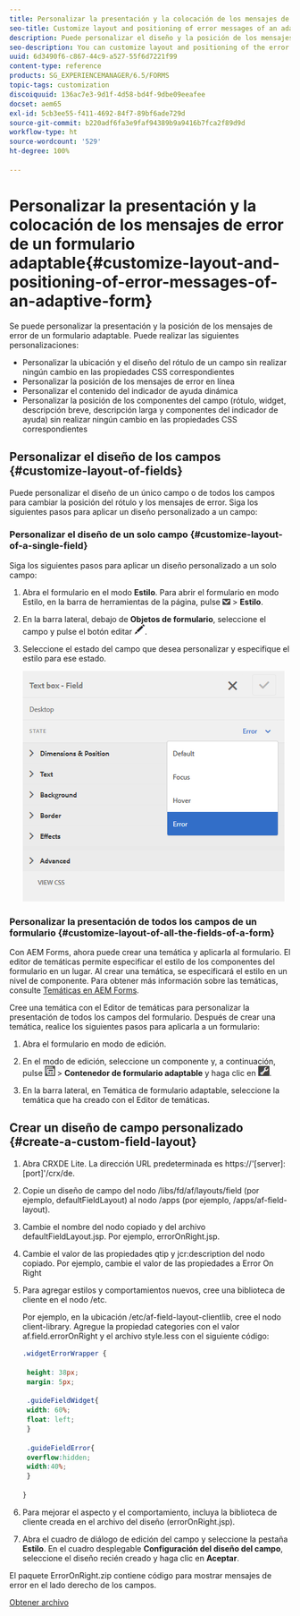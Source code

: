 ```yaml
---
title: Personalizar la presentación y la colocación de los mensajes de error de un formulario adaptable
seo-title: Customize layout and positioning of error messages of an adaptive form
description: Puede personalizar el diseño y la posición de los mensajes de error de un formulario adaptable.
seo-description: You can customize layout and positioning of the error messages of an adaptive for.
uuid: 6d3490f6-c867-44c9-a527-55f6d7221f99
content-type: reference
products: SG_EXPERIENCEMANAGER/6.5/FORMS
topic-tags: customization
discoiquuid: 136ac7e3-9d1f-4d58-bd4f-9dbe09eeafee
docset: aem65
exl-id: 5cb3ee55-f411-4692-84f7-89bf6ade729d
source-git-commit: b220adf6fa3e9faf94389b9a9416b7fca2f89d9d
workflow-type: ht
source-wordcount: '529'
ht-degree: 100%

---
```


# Personalizar la presentación y la colocación de los mensajes de error de un formulario adaptable{#customize-layout-and-positioning-of-error-messages-of-an-adaptive-form}

Se puede personalizar la presentación y la posición de los mensajes de error de un formulario adaptable. Puede realizar las siguientes personalizaciones:

* Personalizar la ubicación y el diseño del rótulo de un campo sin realizar ningún cambio en las propiedades CSS correspondientes
* Personalizar la posición de los mensajes de error en línea
* Personalizar el contenido del indicador de ayuda dinámica
* Personalizar la posición de los componentes del campo (rótulo, widget, descripción breve, descripción larga y componentes del indicador de ayuda) sin realizar ningún cambio en las propiedades CSS correspondientes

## Personalizar el diseño de los campos {#customize-layout-of-fields}

Puede personalizar el diseño de un único campo o de todos los campos para cambiar la posición del rótulo y los mensajes de error. Siga los siguientes pasos para aplicar un diseño personalizado a un campo:

### Personalizar el diseño de un solo campo {#customize-layout-of-a-single-field}

Siga los siguientes pasos para aplicar un diseño personalizado a un solo campo:

1. Abra el formulario en el modo **Estilo**. Para abrir el formulario en modo Estilo, en la barra de herramientas de la página, pulse ![lista desplegable de lienzo](assets/canvas-drop-down.png) > **Estilo**.
1. En la barra lateral, debajo de **Objetos de formulario**, seleccione el campo y pulse el botón editar ![edit-button](assets/edit-button.png).
1. Seleccione el estado del campo que desea personalizar y especifique el estilo para ese estado.

   ![Especificar el estilo en línea de un campo](assets/edit-error-state.png)

### Personalizar la presentación de todos los campos de un formulario {#customize-layout-of-all-the-fields-of-a-form}

Con AEM Forms, ahora puede crear una temática y aplicarla al formulario. El editor de temáticas permite especificar el estilo de los componentes del formulario en un lugar. Al crear una temática, se especificará el estilo en un nivel de componente. Para obtener más información sobre las temáticas, consulte [Temáticas en AEM Forms](../../forms/using/themes.md).

Cree una temática con el Editor de temáticas para personalizar la presentación de todos los campos del formulario. Después de crear una temática, realice los siguientes pasos para aplicarla a un formulario:

1. Abra el formulario en modo de edición. 

1. En el modo de edición, seleccione un componente y, a continuación, pulse ![field-level](assets/field-level.png) > **Contenedor de formulario adaptable** y haga clic en ![cmppr](assets/cmppr.png).
1. En la barra lateral, en Temática de formulario adaptable, seleccione la temática que ha creado con el Editor de temáticas.

## Crear un diseño de campo personalizado {#create-a-custom-field-layout}

1. Abra CRXDE Lite. La dirección URL predeterminada es https://&#39;[server]:[port]&#39;/crx/de.
1. Copie un diseño de campo del nodo /libs/fd/af/layouts/field (por ejemplo, defaultFieldLayout) al nodo /apps (por ejemplo, /apps/af-field-layout).
1. Cambie el nombre del nodo copiado y del archivo defaultFieldLayout.jsp. Por ejemplo, errorOnRight.jsp.

1. Cambie el valor de las propiedades qtip y jcr:description del nodo copiado. Por ejemplo, cambie el valor de las propiedades a Error On Right

1. Para agregar estilos y comportamientos nuevos, cree una biblioteca de cliente en el nodo /etc.

   Por ejemplo, en la ubicación /etc/af-field-layout-clientlib, cree el nodo client-library. Agregue la propiedad categories con el valor af.field.errorOnRight y el archivo style.less con el siguiente código:

   ```css
   .widgetErrorWrapper {
   
    height: 38px;
    margin: 5px;
   
    .guideFieldWidget{
    width: 60%;
    float: left; 
    }
   
    .guideFieldError{
    overflow:hidden;
    width:40%; 
    }
   
   }
   ```

1. Para mejorar el aspecto y el comportamiento, incluya la biblioteca de cliente creada en el archivo del diseño (errorOnRight.jsp).
1. Abra el cuadro de diálogo de edición del campo y seleccione la pestaña **Estilo**. En el cuadro desplegable **Configuración del diseño del campo**, seleccione el diseño recién creado y haga clic en **Aceptar**.

El paquete ErrorOnRight.zip contiene código para mostrar mensajes de error en el lado derecho de los campos.

[Obtener archivo](assets/erroronright.zip)
